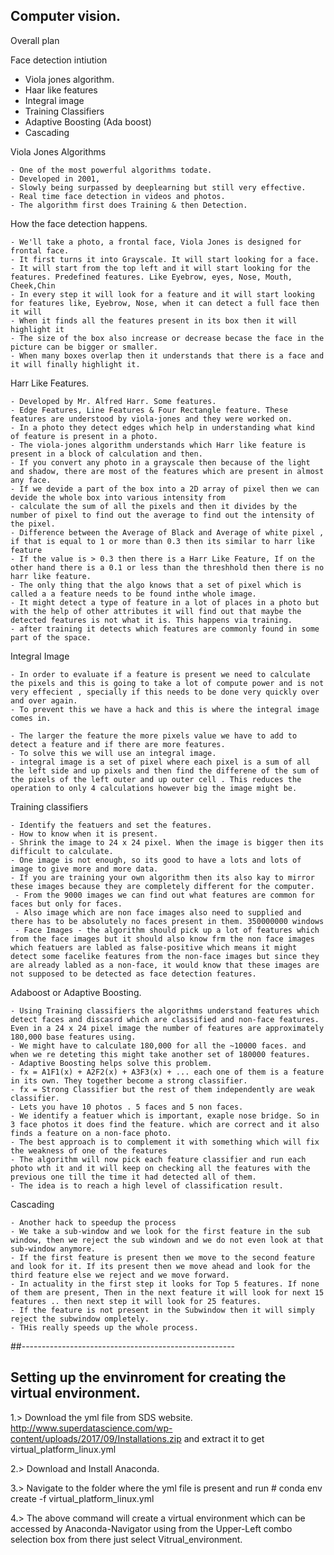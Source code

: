 Computer vision. 
----------------

Overall plan

Face detection intiution
 - Viola jones algorithm. 
 - Haar like features
 - Integral image
 - Training Classifiers
 - Adaptive Boosting (Ada boost)
 - Cascading


 Viola Jones Algorithms

 	- One of the most powerful algorithms todate.
 	- Developed in 2001, 
 	- Slowly being surpassed by deeplearning but still very effective.
 	- Real time face detection in videos and photos.
 	- The algorithm first does Training & then Detection.

How the face detection happens. 

 	- We'll take a photo, a frontal face, Viola Jones is designed for frontal face. 
 	- It first turns it into Grayscale. It will start looking for a face. 
 	- It will start from the top left and it will start looking for the features. Predefined features. Like Eyebrow, eyes, Nose, Mouth, Cheek,Chin
 	- In every step it will look for a feature and it will start looking for features like, Eyebrow, Nose, when it can detect a full face then it will
 	- When it finds all the features present in its box then it will highlight it 
 	- The size of the box also increase or decrease becase the face in the picture can be bigger or smaller. 
 	- When many boxes overlap then it understands that there is a face and it will finally highlight it.  

Harr Like Features. 

	- Developed by Mr. Alfred Harr. Some features. 
	- Edge Features, Line Features & Four Rectangle feature. These features are understood by viola-jones and they were worked on. 
	- In a photo they detect edges which help in understanding what kind of feature is present in a photo. 
	- The viola-jones algorithm understands which Harr like feature is present in a block of calculation and then. 
	- If you convert any photo in a grayscale then because of the light and shadow, there are most of the features which are present in almost any face. 
	- If we devide a part of the box into a 2D array of pixel then we can devide the whole box into various intensity from 
	- calculate the sum of all the pixels and then it divides by the number of pixel to find out the average to find out the intensity of the pixel. 
	- Difference between the Average of Black and Average of white pixel , if that is equal to 1 or more than 0.3 then its similar to harr like feature
	- If the value is > 0.3 then there is a Harr Like Feature, If on the other hand there is a 0.1 or less than the threshhold then there is no harr like feature. 
	- The only thing that the algo knows that a set of pixel which is called a a feature needs to be found inthe whole image. 
	- It might detect a type of feature in a lot of places in a photo but with the help of other attributes it will find out that maybe the detected features is not what it is. This happens via training. 
	- after training it detects which features are commonly found in some part of the space. 


Integral Image

	- In order to evaluate if a feature is present we need to calculate the pixels and this is going to take a lot of compute power and is not very effecient , specially if this needs to be done very quickly over and over again. 
	- To prevent this we have a hack and this is where the integral image comes in. 

	- The larger the feature the more pixels value we have to add to detect a feature and if there are more features. 
	- To solve this we will use an integral image. 
	- integral image is a set of pixel where each pixel is a sum of all the left side and up pixels and then find the differene of the sum of the pixels of the left outer and up outer cell . This reduces the operation to only 4 calculations however big the image might be. 

Training classifiers
	
	- Identify the featuers and set the features. 
	- How to know when it is present. 
	- Shrink the image to 24 x 24 pixel. When the image is bigger then its difficult to calculate. 
	- One image is not enough, so its good to have a lots and lots of image to give more and more data. 
	- If you are training your own algorithm then its also kay to mirror these images because they are completely different for the computer.
	 - From the 9000 images we can find out what features are common for faces but only for faces. 
	 - Also image which are non face images also need to supplied and there has to be absolutely no faces present in them. 350000000 windows
	 - Face Images - the algorithm should pick up a lot of features which from the face images but it should also know frm the non face images which featuers are labled as false-positive which means it might detect some facelike features from the non-face images but since they are already labled as a non-face, it would know that these images are not supposed to be detected as face detection features. 

Adaboost or Adaptive Boosting.

	- Using Training classifiers the algorithms understand features which detect faces and discasrd which are classified and non-face features. Even in a 24 x 24 pixel image the number of features are approximately 180,000 base features using. 
	- We might have to calculate 180,000 for all the ~10000 faces. and when we re deteting this might take another set of 180000 features. 
	- Adaptive Boosting helps solve this problem. 
	- fx = A1F1(x) + A2F2(x) + A3F3(x) + ... each one of them is a feature in its own. They together become a strong classifier. 
	- fx = Strong Classifier but the rest of them independently are weak classifier. 
	- Lets you have 10 photos . 5 faces and 5 non faces. 
	- We identify a featuer which is important, exaple nose bridge. So in 3 face photos it does find the feature. which are correct and it also finds a feature on a non-face photo. 
	- The best approach is to complement it with something which will fix the weakness of one of the features 
	- The algorithm will now pick each feature classifier and run each photo wth it and it will keep on checking all the features with the previous one till the time it had detected all of them. 
	- The idea is to reach a high level of classification result. 

Cascading
	
	- Another hack to speedup the process
	- We take a sub-window and we look for the first feature in the sub window, then we reject the sub windown and we do not even look at that sub-window anymore. 
	- If the first feature is present then we move to the second feature and look for it. If its present then we move ahead and look for the third feature else we reject and we move forward. 
	- In actuality in the first step it looks for Top 5 features. If none of them are present, Then in the next feature it will look for next 15 features .. then next step it will look for 25 features. 
	- If the feature is not present in the Subwindow then it will simply reject the subwindow ompletely. 
	- THis really speeds up the whole process. 
	
##-----------------------------------------------------

## Setting up the envinroment for creating the virtual environment. 

1.> Download the yml file from SDS website. http://www.superdatascience.com/wp-content/uploads/2017/09/Installations.zip and extract it to get virtual_platform_linux.yml 

2.> Download and Install Anaconda. 

3.> Navigate to the folder where the yml file is present and run # conda env create -f virtual_platform_linux.yml 

4.> The above command will create a virtual environment which can be accessed by Anaconda-Navigator using from the Upper-Left combo selection box from there just select Vitrual_environment. 